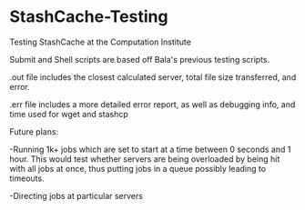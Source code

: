 # StashCache-Testing
Testing StashCache at the Computation Institute

Submit and Shell scripts are based off Bala's previous testing scripts. 

.out file includes the closest calculated server, total file size transferred, and error.

.err file includes a more detailed error report, as well as debugging info, and time used for wget and stashcp

Future plans:

-Running 1k+ jobs which are set to start at a time between 0 seconds and 1 hour. This would test whether servers are being overloaded by being hit with all jobs at once, thus putting jobs in a queue possibly leading to timeouts.

-Directing jobs at particular servers
